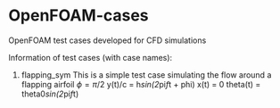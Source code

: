 # OpenFOAM-cases
OpenFOAM test cases developed for CFD simulations

Information of test cases (with case names):
1. flapping_sym
This is a simple test case simulating the flow around a flapping airfoil
$\phi = \pi/2$
y(t)/c = h*sin(2*pi*f*t + phi)
x(t) = 0
theta(t) = theta0*sin(2*pi*f*t)
